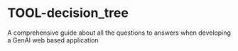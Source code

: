 # TOOL-decision_tree
A comprehensive guide about all the questions to answers when developing a GenAI web based application
